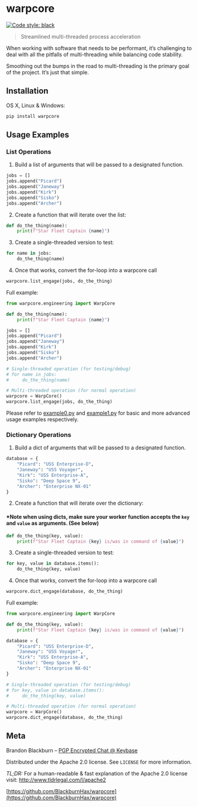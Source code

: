 # warpcore
[![Code style: black](https://img.shields.io/badge/code%20style-black-000000.svg)](https://github.com/psf/black)
> Streamlined multi-threaded process acceleration

When working with software that needs to be performant, it’s challenging to deal with all the pitfalls of multi-threading while balancing code stability.

Smoothing out the bumps in the road to multi-threading is the primary goal of the project. It’s just that simple.


## Installation

OS X, Linux & Windows:

```sh
pip install warpcore
```


## Usage Examples

### List Operations
1) Build a list of arguments that will be passed to a designated function.
```python
jobs = []
jobs.append("Picard")
jobs.append("Janeway")
jobs.append("Kirk")
jobs.append("Sisko")
jobs.append("Archer")
```
2) Create a function that will iterate over the list:
```python
def do_the_thing(name):
    print(f"Star Fleet Captain {name}")
```
3) Create a single-threaded version to test:
```python
for name in jobs:
    do_the_thing(name)
```
4) Once that works, convert the for-loop into a warpcore call
```python
warpcore.list_engage(jobs, do_the_thing)
```

Full example:
```python
from warpcore.engineering import WarpCore

def do_the_thing(name):
    print(f"Star Fleet Captain {name}")

jobs = []
jobs.append("Picard")
jobs.append("Janeway")
jobs.append("Kirk")
jobs.append("Sisko")
jobs.append("Archer")

# Single-threaded operation (for testing/debug)
# for name in jobs:
#     do_the_thing(name)

# Multi-threaded operation (for normal operation)
warpcore = WarpCore()
warpcore.list_engage(jobs, do_the_thing)
```
Please refer to [example0.py](https://github.com/BlackburnHax/warpcore/blob/main/docs/example0.py) and [example1.py](https://github.com/BlackburnHax/warpcore/blob/main/docs/example1.py) for basic and more advanced usage examples respectively.

### Dictionary Operations
1) Build a dict of arguments that will be passed to a designated function.
```python
database = {
    "Picard": "USS Enterprise-D",
    "Janeway": "USS Voyager",
    "Kirk": "USS Enterprise-A",
    "Sisko": "Deep Space 9",
    "Archer": "Enterprise NX-01"
}
```
2) Create a function that will iterate over the dictionary:
#### *Note when using dicts, make sure your worker function accepts the `key` and `value` as arguments. (See below)
```python
def do_the_thing(key, value):
    print(f"Star Fleet Captain {key} is/was in command of {value}")
```
3) Create a single-threaded version to test:
```python
for key, value in database.items():
    do_the_thing(key, value)
```
4) Once that works, convert the for-loop into a warpcore call
```python
warpcore.dict_engage(database, do_the_thing)
```

Full example:
```python
from warpcore.engineering import WarpCore

def do_the_thing(key, value):
    print(f"Star Fleet Captain {key} is/was in command of {value}")

database = {
    "Picard": "USS Enterprise-D",
    "Janeway": "USS Voyager",
    "Kirk": "USS Enterprise-A",
    "Sisko": "Deep Space 9",
    "Archer": "Enterprise NX-01"
}

# Single-threaded operation (for testing/debug)
# for key, value in database.items():
#     do_the_thing(key, value)

# Multi-threaded operation (for normal operation)
warpcore = WarpCore()
warpcore.dict_engage(database, do_the_thing)
```
## Meta

Brandon Blackburn – [PGP Encrypted Chat @ Keybase](https://keybase.io/blackburnhax/chat)

Distributed under the Apache 2.0 license. See ``LICENSE`` for more information.

_TL;DR:_
For a human-readable & fast explanation of the Apache 2.0 license visit:  http://www.tldrlegal.com/l/apache2


[https://github.com/BlackburnHax/warpcore](https://github.com/BlackburnHax/warpcore)